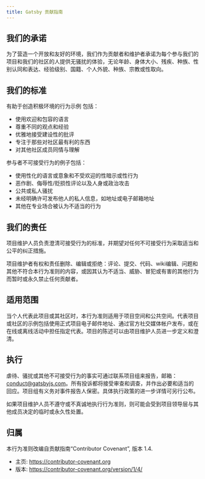 ```yaml
---
title: Gatsby 贡献指南
---
```


## 我们的承诺

为了营造一个开放和友好的环境，我们作为贡献者和维护者承诺为每个参与我们的项目和我们的社区的人提供无骚扰的体验，无论年龄、身体大小、残疾、种族、性别认同和表达、经验级别、国籍、个人外貌、种族、宗教或性取向。

## 我们的标准

有助于创造积极环境的行为示例
包括：

- 使用欢迎和包容的语言
- 尊重不同的观点和经验
- 优雅地接受建设性的批评
- 专注于那些对社区最有利的东西
- 对其他社区成员同情与理解

参与者不可接受行为的例子包括：

- 使用性化的语言或意象和不受欢迎的性暗示或性行为
- 恶作剧、侮辱性/贬损性评论以及人身或政治攻击
- 公共或私人骚扰
- 未经明确许可发布他人的私人信息，如地址或电子邮箱地址
- 其他在专业场合被认为不适当的行为

## 我们的责任

项目维护人员负责澄清可接受行为的标准，并期望对任何不可接受行为采取适当和公平的纠正措施。

项目维护者有权和责任删除、编辑或拒绝：评论、提交、代码、wiki编辑、问题和其他不符合本行为准则的内容，或因其认为不适当、威胁、冒犯或有害的其他行为而暂时或永久禁止任何贡献者。

## 适用范围

当个人代表此项目或其社区时，本行为准则适用于项目空间和公共空间。代表项目或社区的示例包括使用正式项目电子邮件地址、通过官方社交媒体帐户发布，或在在线或离线活动中担任指定代表。项目的陈述可以由项目维护人员进一步定义和澄清。

## 执行

虐待、骚扰或其他不可接受行为的事实可通过联系项目组来报告，邮箱：conduct@gatsbyjs.com。所有投诉都将接受审查和调查，并作出必要和适当的回应。项目组有义务对事件报告人保密。具体执行政策的进一步详情可另行公布。

如果项目维护人员不遵守或不真诚地执行行为准则，则可能会受到项目领导层与其他成员决定的临时或永久性处置。

## 归属

本行为准则改编自贡献指南“Contributor Covenant”, 版本 1.4.

- 主页: https://contributor-covenant.org
- 版本: https://contributor-covenant.org/version/1/4/
